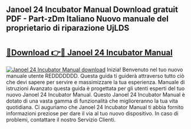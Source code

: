 ## Janoel 24 Incubator Manual Download gratuit PDF - Part-zDm Italiano Nuovo manuale del proprietario di riparazione UjLDS

# <h2><a href="http://dfh33lp.blite.top/?on=Janoel+24+Incubator+Manual">🔗Download 👉🔴 Janoel 24 Incubator Manual</a></h2>

[![Janoel 24 Incubator Manual download](https://i.imgur.com/lujVjoI.png)](http://dfh33lp.blite.top/?on=Janoel+24+Incubator+Manual)
Inizia! Benvenuto nel tuo nuovo manuale utente REDDDDDDD. Questa guida ti guiderà attraverso tutto ciò che devi sapere per servire e massimizzare la tua esperienza. Manuale di istruzioni Avanzato questa guida è progettata per gli utenti esperti del tuo nuovo Janoel 24 Incubator Manual. Questo Janoel 24 Incubator Manual è dotato di una vasta gamma di funzionalità che miglioreranno la tua vita quotidiana. Ci auguriamo che Janoel 24 Incubator Manual ti abbia fornito informazioni preziose per dare il via al tuo nuovo dispositivo. In caso di problemi, contattare il nostro Servizio Clienti.
